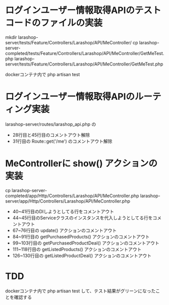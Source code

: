 # ログインユーザー情報取得APIのテストコードのファイルの実装
mkdir larashop-server/tests/Feature/Controllers/Larashop/API/MeController/
cp larashop-server-completed/tests/Feature/Controllers/Larashop/API/MeController/GetMeTest.php larashop-server/tests/Feature/Controllers/Larashop/API/MeController/GetMeTest.php

dockerコンテナ内で
php artisan test

# ログインユーザー情報取得APIのルーティング実装
larashop-server/routes/larashop_api.php の
 - 28行目と45行目のコメントアウト解除
 - 31行目の Route::get('/me') のコメントアウト解除

# MeControllerに show() アクションの実装
cp larashop-server-completed/app/Http/Controllers/Larashop/API/MeController.php larashop-server/app/Http/Controllers/Larashop/API/MeController.php 
 - 40~41行目のDIしようとしてる行をコメントアウト
 - 44~45行目のServiceクラスのインスタンスを代入しようとしてる行をコメントアウト
 - 67~76行目の update() アクションのコメントアウト
 - 84~91行目の getPurchasedProducts() アクションのコメントアウト
 - 99~103行目の getPurchasedProductDeal() アクションのコメントアウト
 - 111~118行目の getListedProducts() アクションのコメントアウト
 - 126~130行目の getListedProductDeal() アクションのコメントアウト

# TDD
dockerコンテナ内で
php artisan test
して、テスト結果がグリーンになったことを確認する
